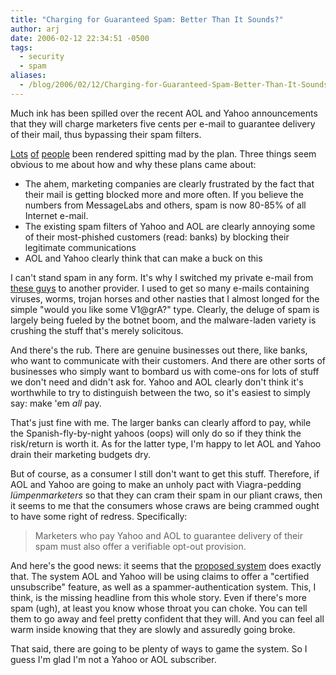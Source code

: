 ```yaml
---
title: "Charging for Guaranteed Spam: Better Than It Sounds?"
author: arj
date: 2006-02-12 22:34:51 -0500
tags: 
  - security
  - spam
aliases:
  - /blog/2006/02/12/Charging-for-Guaranteed-Spam-Better-Than-It-Sounds/
---
```

Much ink has been spilled over the recent AOL and Yahoo announcements that they will charge marketers five cents per e-mail to guarantee delivery of their mail, thus bypassing their spam filters.

[Lots](http://joewilcox.typepad.com/joewilcox/2006/02/you_want_to_cha.html) [of](/images/pages/of.html) [people](http://www.emailbattles.com/archive/battles/spam_aaciejadgb_hg/) been rendered spitting mad by the plan. Three things seem obvious to me about how and why these plans came about:

<!--more-->

* The ahem, marketing companies are clearly frustrated by the fact that their mail is getting blocked more and more often. If you believe the numbers from MessageLabs and others, spam is now 80-85% of all Internet e-mail.
* The existing spam filters of Yahoo and AOL are clearly annoying some of their most-phished customers (read: banks) by blocking their legitimate communications
* AOL and Yahoo clearly think that can make a buck on this 

I can't stand spam in any form. It's why I switched my private e-mail from [these guys](http://www.earthlink.net) to another provider. I used to get so many e-mails containing viruses, worms, trojan horses and other nasties that I almost longed for the simple "would you like some V1@grA?" type. Clearly, the deluge of spam is largely being fueled by the botnet boom, and the malware-laden variety is crushing the stuff that's merely solicitous.  

And there's the rub. There are genuine businesses out there, like banks, who want to communicate with their customers. And there are other sorts of businesses who simply want to  bombard us with come-ons for lots of stuff we don't need and didn't ask for. Yahoo and AOL clearly don't think it's worthwhile to try to distinguish between the two, so it's easiest to simply say: make 'em _all_ pay. 

That's just fine with me. The larger banks can clearly afford to pay, while the Spanish-fly-by-night yahoos (oops) will only do so if they think the risk/return is worth it. As for the latter type, I'm happy to let AOL and Yahoo drain their marketing budgets dry.

But of course, as a consumer I still don't want to get this stuff. Therefore, if AOL and Yahoo are going to make an unholy pact with Viagra-pedding _l&uuml;mpenmarketers_ so that they can cram their spam in our pliant craws, then it seems to me that the consumers whose craws are being crammed ought to have some right of redress. Specifically:

> Marketers who pay Yahoo and AOL to guarantee delivery of their spam must also offer a verifiable opt-out provision.

And here's the good news: it seems that the [proposed system](http://www.goodmailsystems.com/news/pressrelease102605.php) does exactly that. The system AOL and Yahoo will be using claims to offer a "certified unsubscribe" feature, as well as a spammer-authentication system. This, I think, is the missing headline from this whole story. Even if there's more spam (ugh), at least you know whose throat you can choke. You can tell them to go away and feel pretty confident that they will. And you can feel all warm inside knowing that they are slowly and assuredly going broke.

That said, there are going to be plenty of ways to game the system. So I guess I'm glad I'm not a Yahoo or AOL subscriber.

